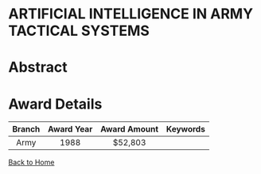 
ARTIFICIAL INTELLIGENCE IN ARMY TACTICAL SYSTEMS
================================================

# Abstract


  

# Award Details

|Branch|Award Year|Award Amount|Keywords|
| :---: | :---: | :---: | :---: |
|Army|1988|$52,803||
  
  


[Back to Home](https://github.com/chrischow/dod_sbir_awards#939)